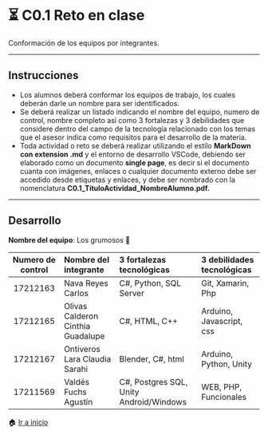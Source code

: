 # :hourglass_flowing_sand: C0.1 Reto en clase

Conformación de los equipos por integrantes.
___

## Instrucciones

- Los alumnos deberá conformar los equipos de trabajo, los cuales deberán darle un nombre para ser identificados.
- Se deberá realizar un listado indicando el nombre del equipo, numero de control, nombre completo asi como 3 fortalezas y 3 debilidades que considere dentro del campo de la tecnología relacionado con los temas que el asesor indica como requisitos para el desarrollo de la materia.
- Toda actividad o reto se deberá realizar utilizando el estilo **MarkDown con extension .md** y el entorno de desarrollo VSCode, debiendo ser elaborado como un documento **single page**, es decir si el documento cuanta con imágenes, enlaces o cualquier documento externo debe ser accedido desde etiquetas y enlaces, y debe ser nombrado con la nomenclatura **C0.1_TituloActividad_NombreAlumno.pdf.**
***
## Desarrollo

**Nombre del equipo**: Los grumosos :bear:

Numero de control | Nombre del integrante | 3 fortalezas tecnológicas | 3 debilidades tecnológicas
:-: | :-- | :-- |:--
17212163 | Nava Reyes Carlos | C#, Python, SQL Server |  Git, Xamarin, Php
17212165 | Olivas Calderon Cinthia Guadalupe  | C#, HTML, C++ | Arduino, Javascript, css  
17212167 | Ontiveros Lara Claudia Sarahi  | Blender, C#, html | Arduino, Python, Unity
| 17211569 | Valdés Fuchs Agustín |  C#, Postgres SQL, Unity Android/Windows | WEB, PHP, Funcionales |

:house: [Ir a inicio](README.md)